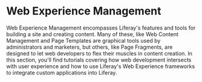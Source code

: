 # Web Experience Management [](id=web-experience-management)

Web Experience Management encompasses Liferay's features and tools for building
a site and creating content. Many of these, like Web Content Management and 
Page Templates are graphical tools used by administrators and marketers, but 
others, like Page Fragments, are designed to let web developers to flex their 
muscles in content creation. In this section, you'll find tutorials covering 
how web development intersects with user experience and how to use Liferay's 
Web Experience frameworks to integrate custom applications into Liferay.
